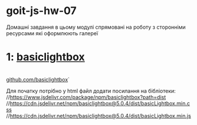 # goit-js-hw-07

Домашні завдання в цьому модулі спрямовані на роботу з сторонніми ресурсами які оформлюють галереї

<h1>1: <a href="https://basiclightbox.electerious.com/" target="_blank">basiclightbox</a></h1>
<br>
<a href="https://github.com/electerious/basicLightbox">github.com/basiclightbox</a>`

Для початку потрібно у html файл додати посилання на бібліотеки:
<br>
//https://www.jsdelivr.com/package/npm/basiclightbox?path=dist
<br>
//https://cdn.jsdelivr.net/npm/basiclightbox@5.0.4/dist/basicLightbox.min.css
//https://cdn.jsdelivr.net/npm/basiclightbox@5.0.4/dist/basicLightbox.min.js


